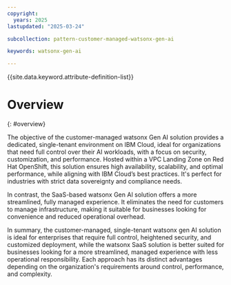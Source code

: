 ```yaml
---
copyright:
  years: 2025
lastupdated: "2025-03-24"

subcollection: pattern-customer-managed-watsonx-gen-ai

keywords: watsonx-gen-ai

---
```


{{site.data.keyword.attribute-definition-list}}

# Overview
{: #overview}

The objective of the customer-managed watsonx Gen AI solution provides a dedicated, single-tenant environment on IBM Cloud, ideal for organizations that need full control over their AI workloads, with a focus on security, customization, and performance. Hosted within a VPC Landing Zone on Red Hat OpenShift, this solution ensures high availability, scalability, and optimal performance, while aligning with IBM Cloud’s best practices. It's perfect for industries with strict data sovereignty and compliance needs.

In contrast, the SaaS-based watsonx Gen AI solution offers a more streamlined, fully managed experience. It eliminates the need for customers to manage infrastructure, making it suitable for businesses looking for convenience and reduced operational overhead.

In summary, the customer-managed, single-tenant watsonx gen AI solution is ideal for enterprises that require full control, heightened security, and customized deployment, while the watsonx SaaS solution is better suited for businesses looking for a more streamlined, managed experience with less operational responsibility. Each approach has its distinct advantages depending on the organization's requirements around control, performance, and complexity.
